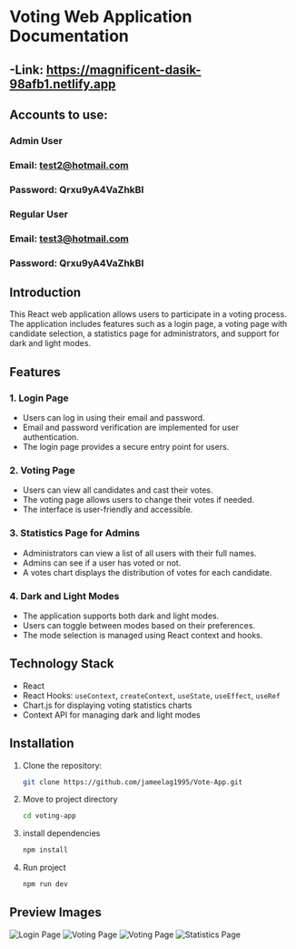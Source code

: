 # Voting Web Application Documentation

## -Link: https://magnificent-dasik-98afb1.netlify.app

## Accounts to use:

### Admin User
### Email: test2@hotmail.com
### Password: Qrxu9yA4VaZhkBI

### Regular User
### Email: test3@hotmail.com
### Password: Qrxu9yA4VaZhkBI

## Introduction

This React web application allows users to participate in a voting process. The application includes features such as a login page, a voting page with candidate selection, a statistics page for administrators, and support for dark and light modes.

## Features

### 1. Login Page

- Users can log in using their email and password.
- Email and password verification are implemented for user authentication.
- The login page provides a secure entry point for users.

### 2. Voting Page

- Users can view all candidates and cast their votes.
- The voting page allows users to change their votes if needed.
- The interface is user-friendly and accessible.

### 3. Statistics Page for Admins

- Administrators can view a list of all users with their full names.
- Admins can see if a user has voted or not.
- A votes chart displays the distribution of votes for each candidate.

### 4. Dark and Light Modes

- The application supports both dark and light modes.
- Users can toggle between modes based on their preferences.
- The mode selection is managed using React context and hooks.

## Technology Stack

- React
- React Hooks: `useContext`, `createContext`, `useState`, `useEffect`, `useRef`
- Chart.js for displaying voting statistics charts
- Context API for managing dark and light modes

## Installation

1. Clone the repository:
   ```bash
   git clone https://github.com/jameelag1995/Vote-App.git

2. Move to project directory
    ```bash
    cd voting-app

3. install dependencies
    ```bash
    npm install

4. Run project 
    ```bash
    npm run dev

## Preview Images

![Login Page](./public/loginPage.png)
![Voting Page](./public/votePageLight.png)
![Voting Page](./public/votePageDark.png)
![Statistics Page](./public/statisticsPage.png)

